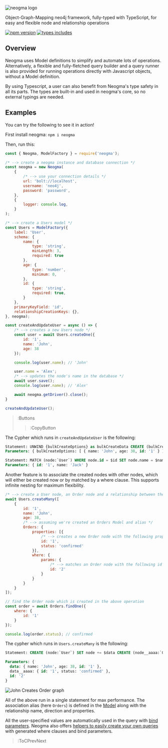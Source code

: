 ![neogma logo](https://themetalfleece.github.io/neogma-docs/docs/assets/images/logo-text-horizontal.svg)

Object-Graph-Mapping neo4j framework, fully-typed with TypeScript, for easy and flexible node and relationship operations

[![npm version](https://badgen.net/npm/v/neogma)](https://www.npmjs.com/package/neogma)
[![types includes](https://badgen.net/npm/types/tslib)](https://www.typescriptlang.org/)

## Overview
Neogma uses Model definitions to simplify and automate lots of operations. Alternatively, a flexible and fully-fletched query builder and a query runner is also provided for running operations directly with Javascript objects, without a Model definition.

By using Typescript, a user can also benefit from Neogma's type safety in all its parts. The types are built-in and used in neogma's core, so no external typings are needed.

## Examples
You can try the following to see it in action!

First install neogma: `npm i neogma`

Then, run this:
```js
const { Neogma, ModelFactory } = require('neogma');

/* --> create a neogma instance and database connection */
const neogma = new Neogma(
    {
        /* --> use your connection details */
        url: 'bolt://localhost',
        username: 'neo4j',
        password: 'password',
    },
    {
        logger: console.log,
    }
);

/* --> create a Users model */
const Users = ModelFactory({
    label: 'User',
    schema: {
        name: {
            type: 'string',
            minLength: 3,
            required: true
        },
        age: {
            type: 'number',
            minimum: 0,
        },
        id: {
            type: 'string',
            required: true,
        }
    },
    primaryKeyField: 'id',
    relationshipCreationKeys: {},
}, neogma);

const createAndUpdateUser = async () => {
    /* --> creates a new Users node */
    const user = await Users.createOne({
        id: '1',
        name: 'John',
        age: 38
    });

    console.log(user.name); // 'John'

    user.name = 'Alex';
    /* --> updates the node's name in the database */
    await user.save();
    console.log(user.name); // 'Alex'

    await neogma.getDriver().close();
}

createAndUpdateUser();
```
> :Buttons
> > :CopyButton

The Cypher which runs in `createAndUpdateUser` is the following:
```sql
Statement: UNWIND {bulkCreateOptions} as bulkCreateData CREATE (bulkCreateNodes:`User`) SET bulkCreateNodes += bulkCreateData
Parameters: { bulkCreateOptions: [ { name: 'John', age: 38, id: '1' } ] }

Statement: MATCH (node:`User`) WHERE node.id = $id SET node.name = $name
Parameters: { id: '1', name: 'Jack' }
```

Another feature is to associate the created nodes with other nodes, which will either be created now or by matched by a where clause. This supports infinite nesting for maximum flexibility.

```js
/* --> create a User node, an Order node and a relationship between them */
await Users.createMany([
    {
        id: '1',
        name: 'John',
        age: 38,
        /* --> assuming we're created an Orders Model and alias */
        Orders: {
            properties: [{
                /* --> creates a new Order node with the following properties, and associates it with John */
                id: '1',
                status: 'confirmed'
            }],
            where: {
                params: {
                    /* --> matches an Order node with the following id and associates it with John */
                    id: '2'
                }
            }
        }
    }
]);

// find the Order node which is created in the above operation
const order = await Orders.findOne({
    where: {
        id: '1'
    }
});

console.log(order.status); // confirmed
```

The cypher which runs in `Users.createMany` is the following:
```sql
Statement: CREATE (node:`User`) SET node += $data CREATE (node__aaaa:`Order`) SET node__aaaa += $data__aaaa CREATE (node)-[:CREATES]->(node__aaaa) WITH DISTINCT node MATCH (targetNode:`Order`) WHERE targetNode.id = $id CREATE (node)-[r:CREATES]->(targetNode)

Parameters: {
  data: { name: 'John', age: 38, id: '1' },
  data__aaaa: { id: '1', status: 'confirmed' },
  id: '2'
}
```
![John Creates Order graph](https://i.imgur.com/gK3d74h.png)

All of the above run in a single statement for max performance. The association alias (here `Orders`) is defined in the [Model](./docs/Models/Overview) along with the relationship name, direction and properties.

All the user-specified values are automatically used in the query with [bind parameters](./docs/Bind-Parameters). Neogma also offers [helpers to easily create your own queries](./docs/QueryRunner/Overview) with generated where clauses and bind parameters.

> :ToCPrevNext